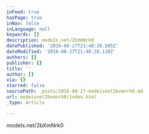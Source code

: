```yaml
---
inFeed: true
hasPage: true
inNav: false
inLanguage: null
keywords: []
description: modeIs.net/2bXmNrk0
datePublished: '2016-08-27T21:48:28.585Z'
dateModified: '2016-08-27T21:48:28.110Z'
authors: []
publisher: {}
title: ''
author: []
via: {}
starred: false
sourcePath: _posts/2016-08-27-modeisnet2bxmnrk0.md
url: modeisnet2bxmnrk0/index.html
_type: Article

---
```

modeIs.net/2bXmNrk0